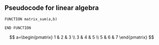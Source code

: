 ## Pseudocode for linear algebra
```python
FUNCTION matrix_sum(a,b)

END FUNCTION
```
$$ a=\begin{pmatrix}
1 & 2 & 3 \\
3 & 4 & 5 \\
5 & 6 & 7
\end{pmatrix} $$
